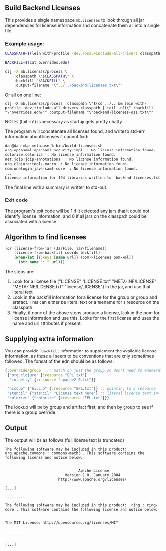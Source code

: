## Build Backend Licenses

This provides a single namespace `mb.licenses` to look through all jar dependencies for license information and concatenate them all into a single file.

### Example usage:

```bash
CLASSPATH=$(lein with-profile -dev,+oss,+include-all-drivers classpath)

BACKFILL=$(cat overrides.edn)

clj -X mb.licenses/process \
    :classpath \"$CLASSPATH\" \
    :backfill "$BACKFILL" \
    :output-filename "\"../../backend-licenses.txt\""
```

Or all on one line:

`clj -X mb.licenses/process :classpath \"$(cd ../.. && lein with-profile -dev,+include-all-drivers classpath | tail -n1)\" :backfill "\"overrides.edn\"" :output-filename "\"backend-licenses-oss.txt\""`

NOTE: (tail -n1) is necessary as startup gets pretty chatty

The program will concatenate all licenses found, and write to std-err information about licenses it cannot find:

```bash
dan@dan-mbp metabase % bin/build-licenses.sh
org.opensaml:opensaml-security-impl  : No license information found.
colorize:colorize  : No license information found.
net.jcip:jcip-annotations  : No license information found.
org.clojure:tools.macro  : No license information found.
com.onelogin:java-saml-core  : No license information found.
...
License information for 194 libraries written to  backend-licenses.txt
```

The final line with a summary is written to std-out.

### Exit code

The program's exit code will be 1 if it detected any jars that it could not identify license information, and 0 if all jars on the classpath could be associated with a license.

## Algorithm to find licenses

```clojure
(or (license-from-jar (JarFile. jar-filename))
    (license-from-backfill coords backfill)
    (when-let [{:keys [name url]} (pom->licenses pom-xml)]
      (str name ": " url)))
```

The steps are:
1. Look for a license file ("LICENSE" "LICENSE.txt" "META-INF/LICENSE" "META-INF/LICENSE.txt" "license/LICENSE") in the jar, and use that literal text
2. Look in the backfill information for a license for the group or group and artifact. This can either be literal text or a filename for a resource on the classpath.
3. Finally, if none of the above steps produce a license, look in the pom for license information and use this. Looks for the first license and uses the name and url attributes if present.

## Supplying extra information

You can provide `:backfill` information to supplement the available license information, as these all seem to be conventions that are only sometimes followed. The format of the edn should be as follows:

```clojure
{:override/group   ;; match on just the group so don't need to enumerate artifacts
 {"org.clojure" {:resource "EPL.txt"}
  "io.netty" {:resource "apache2_0.txt"}}

 "hiccup" {"hiccup" {:resource "EPL.txt"}} ;; pointing to a resource
 "stencil" {"stencil" "License text here"} ;; literal license text in-line
 "colorize" {"colorize" {:resource "EPL.txt"}}}
 ```

 The lookup will be by group and artifact first, and then by group to see if there is a group override.


## Output

The output will be as follows (full license text is truncated)

```
The following software may be included in this product:  org.apache.commons : commons-math3 . This software contains the following license and notice below:


                                 Apache License
                           Version 2.0, January 2004
                        http://www.apache.org/licenses/

[...]

----------

The following software may be included in this product:  ring : ring-core . This software contains the following license and notice below:


The MIT License: http://opensource.org/licenses/MIT


----------

[...]

```
